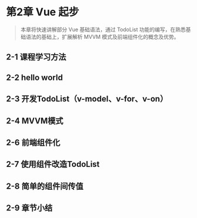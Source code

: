 # 第2章 Vue 起步 

> 本章将快速讲解部分 Vue 基础语法，通过 TodoList 功能的编写，在熟悉基础语法的基础上，扩展解析 MVVM 模式及前端组件化的概念及优势。



## 2-1 课程学习方法




## 2-2 hello world




## 2-3 开发TodoList（v-model、v-for、v-on）




## 2-4 MVVM模式




## 2-6 前端组件化




## 2-7 使用组件改造TodoList




## 2-8 简单的组件间传值




## 2-9 章节小结


